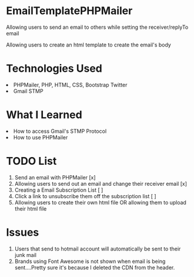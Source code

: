 # EmailTemplatePHPMailer
<p>Allowing users to send an email to others while setting the receiver/replyTo email</p>
<p> Allowing users to create an html template to create the email's body </p>

# Technologies Used
<li> PHPMailer, PHP, HTML, CSS, Bootstrap Twitter
<li> Gmail STMP </li>

# What I Learned
<li>How to access Gmail's STMP Protocol </li>
<li> How to use PHPMailer </li>

# TODO List
<ol>
  <li>Send an email with PHPMailer [x] </li>
  <li>Allowing users to send out an email and change their receiver email [x] </li>
  <li>Creating a Email Subscription List [ ]</li>
  <li>Click a link to unsubscribe them off the subscription list [ ]</li>
  <li>Allowing users to create their own html file OR allowing them to upload their html file</li>
</ol>

# Issues
<ol>
  <li>Users that send to hotmail account will automatically be sent to their junk mail</li>
  <li>Brands using Font Awesome is not shown when email is being sent....Pretty sure it's because I deleted the CDN from the header.</li>
</ol>
